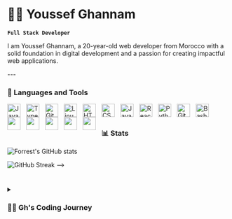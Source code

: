 # 🏄‍♂️ Youssef Ghannam

**`Full Stack Developer`**

<p>I am Youssef Ghannam, a 20-year-old web developer from Morocco with a solid foundation in digital development and a passion for creating impactful web applications.</p>
---

### 🧰 Languages and Tools



         
<img align="left" alt="Java" width="30px" style="padding-right:10px;" src="https://cdn.jsdelivr.net/gh/devicons/devicon/icons/java/java-original.svg"/>
<img align="left" alt="TypeScript" width="30px" style="padding-right:10px;" src="https://cdn.jsdelivr.net/gh/devicons/devicon/icons/typescript/typescript-plain.svg" />
<img align="left" alt="Git" width="30px" style="padding-right:10px;" src="https://cdn.jsdelivr.net/gh/devicons/devicon/icons/git/git-original.svg" />
<img align="left" alt="Linux" width="30px" style="padding-right:10px;" src="https://cdn.jsdelivr.net/gh/devicons/devicon/icons/linux/linux-original.svg" />
<img align="left" alt="HTML" width="30px" style="padding-right:10px;" src="https://cdn.jsdelivr.net/gh/devicons/devicon/icons/html5/html5-plain.svg" />
<img align="left" alt="CSS" width="30px" style="padding-right:10px;" src="https://cdn.jsdelivr.net/gh/devicons/devicon/icons/css3/css3-plain.svg" />
<img align="left" alt="JavaScript" width="30px" style="padding-right:10px;" src="https://cdn.jsdelivr.net/gh/devicons/devicon/icons/javascript/javascript-plain.svg" />
<img align="left" alt="React" width="30px" style="padding-right:10px;" src="https://cdn.jsdelivr.net/gh/devicons/devicon/icons/react/react-original.svg" />
<img align="left" alt="Python" width="30px" style="padding-right:10px;" src="https://cdn.jsdelivr.net/gh/devicons/devicon/icons/python/python-plain.svg" />
<img align="left" alt="GitHub" width="30px" style="padding-right:10px;" src="https://cdn.jsdelivr.net/gh/devicons/devicon/icons/github/github-original.svg" />
<img align="left" alt="Bash" width="30px" style="padding-right:10px;" src="https://cdn.jsdelivr.net/gh/devicons/devicon/icons/bash/bash-original.svg" />
<img align="left" width="30px" style="padding-right:10px;" src="https://cdn.jsdelivr.net/gh/devicons/devicon@latest/icons/githubactions/githubactions-original.svg" />       
<img align="left" width="30px" style="padding-right:10px;" src="https://cdn.jsdelivr.net/gh/devicons/devicon@latest/icons/laravel/laravel-original.svg" />
<img align="left" width="30px" style="padding-right:10px;" src="https://cdn.jsdelivr.net/gh/devicons/devicon@latest/icons/php/php-original.svg" />   
<img align="left" width="30px" style="padding-right:10px;" src="https://cdn.jsdelivr.net/gh/devicons/devicon@latest/icons/figma/figma-original.svg" />
<img align="left" width="30px" style="padding-right:10px;" src="https://cdn.jsdelivr.net/gh/devicons/devicon@latest/icons/docker/docker-original.svg" /> 
<br />

#


### 📊 Stats

![Forrest's GitHub stats](https://github-readme-stats.vercel.app/api?username=YoussefGhannam&show_icons=true&theme=gruvbox)

 ![GitHub Streak](https://streak-stats.demolab.com?user=YoussefGhannam&theme=gruvbox&border_radius=4.5) -->

#

<details>
 <summary><h3>👨‍💻 Gh's Coding Journey</h3></summary>
         I graduated from high school in September 2021 with a baccalaureate diploma. Driven by my ambition in web development, I pursued a diploma in Digital Development with a Full Stack option at the Specialized Institute of Applied Technology - Ben M'sik, graduating in July 2023. I then completed my Professional License in Software and Web Development at the Higher Normal School - Tetouan in July 2024.

Throughout my educational journey, I have developed a comprehensive skill set in backend web application development using frameworks such as Laravel, JEE, Symfony, and Spring Boot. I am proficient in a range of technologies including Java, Python, PHP, JavaScript, HTML, CSS, Docker, GitHub Actions, UML, Merise, Agile methodologies, and Project Management.

My professional experience includes:

L2R PME (March 2023 - April 2023): Developed a company website using ReactJS, applying Agile methodologies for iterative development and project management. The project was completed successfully and received positive feedback for its quality and functionality.

WEDO APP (December 2023 - February 2024): Worked remotely on tasks such as developing a digital keyboard with JavaScript, retrieving data from the backend, integrating frontend pagination, handling interactive input, and generating PDFs using Laravel. My contributions were integral to enhancing the company's application features.

UPNETWORK (April 2024 - July 2024): Focused on backend development, creating API endpoints, implementing authorization with the Spatie package, setting up automated email notifications via Gmail SMTP, and managing JWT authentication. This role allowed me to deepen my backend development expertise and contribute effectively to the team’s goals.

With a robust educational background and practical experience, I am committed to leveraging my skills to drive innovation and deliver high-quality solutions in web development.
  
[website]: 

